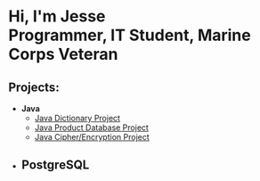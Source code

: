 <h1>Hi, I'm Jesse <br/>Programmer, IT Student, Marine Corps Veteran</h1>

<h2>Projects:</h2>

- <b>Java</b>
  - <a href="https://github.com/Jesse-Hough/Java-Dictionary-Project" target="_blank">Java Dictionary Project</a>
  - <a href="https://github.com/Jesse-Hough/Java-Product-Database-Project" target="_blank">Java Product Database Project</a>
  - <a href="https://github.com/Jesse-Hough/Java-Cipher-Encryption-Project" target="_blank">Java Cipher/Encryption Project</a>
- <b>PostgreSQL</b>
  - 
